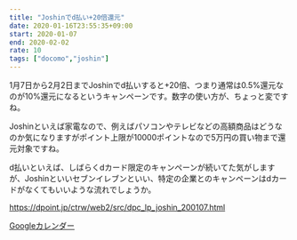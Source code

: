 ```yaml
---
title: "Joshinでd払い+20倍還元"
date: 2020-01-16T23:55:35+09:00
start: 2020-01-07
end: 2020-02-02
rate: 10
tags: ["docomo","joshin"]
---
```


1月7日から2月2日までJoshinでd払いすると+20倍、つまり通常は0.5%還元なのが10%還元になるというキャンペーンです。数字の使い方が、ちょっと変ですね。

Joshinといえば家電なので、例えばパソコンやテレビなどの高額商品はどうなのか気になりますがポイント上限が10000ポイントなので5万円の買い物まで還元対象ですね。

d払いといえば、しばらくdカード限定のキャンペーンが続いてた気がしますが、Joshinといいセブンイレブンといい、特定の企業とのキャンペーンはdカードがなくてもいいような流れでしょうか。

https://dpoint.jp/ctrw/web2/src/dpc_lp_joshin_200107.html

[Googleカレンダー](http://www.google.com/calendar/event?action=TEMPLATE&text=Joshin%E3%81%A7d%E6%89%95%E3%81%84%2B20%E5%80%8D%E9%82%84%E5%85%83&dates=20200107/20200202&details=http://pokanpo.skr.jp/posts/20200202_docomo_joshin/)
